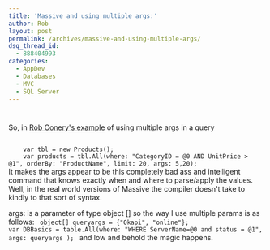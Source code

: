 ```yaml
---
title: 'Massive and using multiple args:'
author: Rob
layout: post
permalink: /archives/massive-and-using-multiple-args/
dsq_thread_id:
  - 888404993
categories:
  - AppDev
  - Databases
  - MVC
  - SQL Server
---
```

# 

So, in [Rob Conery's example][1] of using multiple args in a query

 [1]: http://blog.wekeroad.com/helpy-stuff/and-i-shall-call-it-massive

<code>
    var tbl = new Products();
	var products = tbl.All(where: "CategoryID = @0 AND UnitPrice > @1", orderBy: "ProductName", limit: 20, args: 5,20);
</code>
It makes the args appear to be this completely bad ass and intelligent command that knows exactly when and where to parse/apply the values. Well, in the real world versions of Massive the compiler doesn't take to kindly to that sort of syntax.

args: is a parameter of type object [] so the way I use multiple params is as follows:
<code>
	object[] queryargs = {"Okapi", "online"};
	var DBBasics = table.All(where: "WHERE ServerName=@0 and status = @1", args: queryargs );
</code>
and low and behold the magic happens.